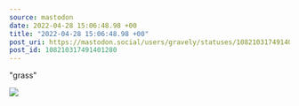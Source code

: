 ```yaml
---
source: mastodon
date: 2022-04-28 15:06:48.98 +00
title: "2022-04-28 15:06:48.98 +00"
post_uri: https://mastodon.social/users/gravely/statuses/108210317491401280
post_id: 108210317491401280
---
```

"grass"


![](/images/108210317455094803.jpg)

